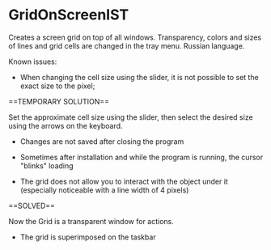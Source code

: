 # GridOnScreenIST
Creates a screen grid on top of all windows. Transparency, colors and sizes of lines and grid cells are changed in the tray menu.
Russian language.

Known issues:

- When changing the cell size using the slider, it is not possible to set the exact size to the pixel;

==TEMPORARY SOLUTION==

Set the approximate cell size using the slider, then select the desired size using the arrows on the keyboard.

- Changes are not saved after closing the program

- Sometimes after installation and while the program is running, the cursor "blinks" loading
  
- The grid does not allow you to interact with the object under it (especially noticeable with a line width of 4 pixels)

==SOLVED==

Now the Grid is a transparent window for actions.

- The grid is superimposed on the taskbar
